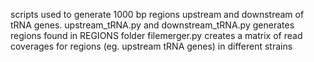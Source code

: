 scripts used to generate 1000 bp regions upstream and downstream of tRNA genes. 
upstream_tRNA.py and downstream_tRNA.py generates regions found in REGIONS folder
filemerger.py creates a matrix of read coverages for regions (eg. upstream tRNA genes) in different strains

